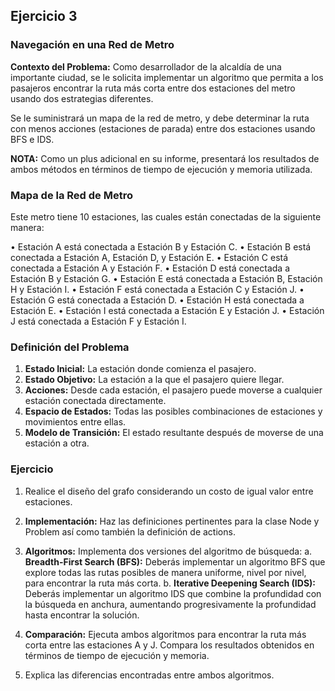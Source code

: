 ## Ejercicio 3

### Navegación en una Red de Metro

**Contexto del Problema:** Como desarrollador de la alcaldía de una importante ciudad, se le solicita implementar un algoritmo que permita a los pasajeros encontrar la ruta más corta entre dos estaciones del metro usando dos estrategias diferentes.

Se le suministrará un mapa de la red de metro, y debe determinar la ruta con menos acciones (estaciones de parada) entre dos estaciones usando BFS e IDS.

**NOTA:** Como un plus adicional en su informe, presentará los resultados de ambos métodos en términos de tiempo de ejecución y memoria utilizada.

### Mapa de la Red de Metro

Este metro tiene 10 estaciones, las cuales están conectadas de la siguiente manera:

• Estación A está conectada a Estación B y Estación C.
• Estación B está conectada a Estación A, Estación D, y Estación E.
• Estación C está conectada a Estación A y Estación F.
• Estación D está conectada a Estación B y Estación G.
• Estación E está conectada a Estación B, Estación H y Estación I.
• Estación F está conectada a Estación C y Estación J.
• Estación G está conectada a Estación D.
• Estación H está conectada a Estación E.
• Estación I está conectada a Estación E y Estación J.
• Estación J está conectada a Estación F y Estación I.

### Definición del Problema

1. **Estado Inicial:** La estación donde comienza el pasajero.
2. **Estado Objetivo:** La estación a la que el pasajero quiere llegar.
3. **Acciones:** Desde cada estación, el pasajero puede moverse a cualquier estación conectada directamente.
4. **Espacio de Estados:** Todas las posibles combinaciones de estaciones y movimientos entre ellas.
5. **Modelo de Transición:** El estado resultante después de moverse de una estación a otra.

### Ejercicio

1. Realice el diseño del grafo considerando un costo de igual valor entre estaciones.

2. **Implementación:** Haz las definiciones pertinentes para la clase Node y Problem así como también la definición de actions.

3. **Algoritmos:** Implementa dos versiones del algoritmo de búsqueda:
   a. **Breadth-First Search (BFS):** Deberás implementar un algoritmo BFS que explore todas las rutas posibles de manera uniforme, nivel por nivel, para encontrar la ruta más corta.
   b. **Iterative Deepening Search (IDS):** Deberás implementar un algoritmo IDS que combine la profundidad con la búsqueda en anchura, aumentando progresivamente la profundidad hasta encontrar la solución.

4. **Comparación:** Ejecuta ambos algoritmos para encontrar la ruta más corta entre las estaciones A y J. Compara los resultados obtenidos en términos de tiempo de ejecución y memoria.

5. Explica las diferencias encontradas entre ambos algoritmos.